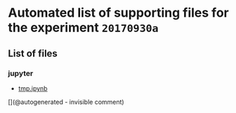 # Automated list of supporting files for the __experiment `20170930a`__

## List of files

### jupyter

* [tmp.ipynb](/tmp.ipynb)


[](@autogenerated - invisible comment)